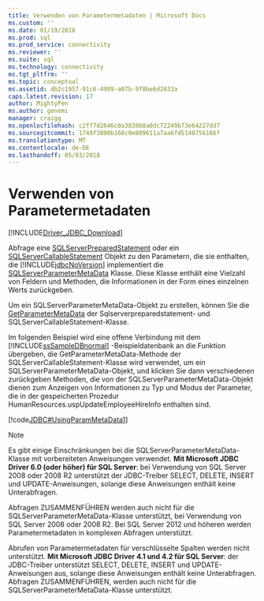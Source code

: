 ```yaml
---
title: Verwenden von Parametermetadaten | Microsoft Docs
ms.custom: ''
ms.date: 01/19/2018
ms.prod: sql
ms.prod_service: connectivity
ms.reviewer: ''
ms.suite: sql
ms.technology: connectivity
ms.tgt_pltfrm: ''
ms.topic: conceptual
ms.assetid: db2c1957-91c6-4989-a07b-9f8be6d2033a
caps.latest.revision: 17
author: MightyPen
ms.author: genemi
manager: craigg
ms.openlocfilehash: c2ff7d2646c0a3838b8a0dc72249b73e64227dd7
ms.sourcegitcommit: 1740f3090b168c0e809611a7aa6fd514075616bf
ms.translationtype: MT
ms.contentlocale: de-DE
ms.lasthandoff: 05/03/2018
---
```

# <a name="using-parameter-metadata"></a>Verwenden von Parametermetadaten
[!INCLUDE[Driver_JDBC_Download](../../includes/driver_jdbc_download.md)]

  Abfrage eine [SQLServerPreparedStatement](../../connect/jdbc/reference/sqlserverpreparedstatement-class.md) oder ein [SQLServerCallableStatement](../../connect/jdbc/reference/sqlservercallablestatement-class.md) Objekt zu den Parametern, die sie enthalten, die [!INCLUDE[jdbcNoVersion](../../includes/jdbcnoversion_md.md)] implementiert die [ SQLServerParameterMetaData](../../connect/jdbc/reference/sqlserverparametermetadata-class.md) Klasse. Diese Klasse enthält eine Vielzahl von Feldern und Methoden, die Informationen in der Form eines einzelnen Werts zurückgeben.  
  
 Um ein SQLServerParameterMetaData-Objekt zu erstellen, können Sie die [GetParameterMetaData](../../connect/jdbc/reference/getparametermetadata-method-sqlserverpreparedstatement.md) der Sqlserverpreparedstatement- und SQLServerCallableStatement-Klasse.  
  
 Im folgenden Beispiel wird eine offene Verbindung mit dem [!INCLUDE[ssSampleDBnormal](../../includes/sssampledbnormal_md.md)] -Beispieldatenbank an die Funktion übergeben, die GetParameterMetaData-Methode der SQLServerCallableStatement-Klasse wird verwendet, um ein SQLServerParameterMetaData-Objekt, und klicken Sie dann verschiedenen zurückgeben Methoden, die von der SQLServerParameterMetaData-Objekt dienen zum Anzeigen von Informationen zu Typ und Modus der Parameter, die in der gespeicherten Prozedur HumanResources.uspUpdateEmployeeHireInfo enthalten sind.  
  
 [!code[JDBC#UsingParamMetaData1](../../connect/jdbc/codesnippet/Java/using-parameter-metadata_1.java)]  
    
> [!NOTE]  
Es gibt einige Einschränkungen bei die SQLServerParameterMetaData-Klasse mit vorbereiteten Anweisungen verwendet. 
**Mit Microsoft JDBC Driver 6.0 (oder höher) für SQL Server**: bei Verwendung von SQL Server 2008 oder 2008 R2 unterstützt der JDBC-Treiber SELECT, DELETE, INSERT und UPDATE-Anweisungen, solange diese Anweisungen enthält keine Unterabfragen.  

Abfragen ZUSAMMENFÜHREN werden auch nicht für die SQLServerParameterMetaData-Klasse unterstützt, bei Verwendung von SQL Server 2008 oder 2008 R2. Bei SQL Server 2012 und höheren werden Parametermetadaten in komplexen Abfragen unterstützt.  

Abrufen von Parametermetadaten für verschlüsselte Spalten werden nicht unterstützt. **Mit Microsoft JDBC Driver 4.1 und 4.2 für SQL Server**: der JDBC-Treiber unterstützt SELECT, DELETE, INSERT und UPDATE-Anweisungen aus, solange diese Anweisungen enthält keine Unterabfragen. Abfragen ZUSAMMENFÜHREN, werden auch nicht für die SQLServerParameterMetaData-Klasse unterstützt.  
  
  
